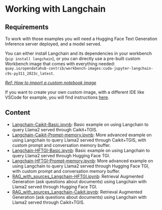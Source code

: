 # Working with Langchain

## Requirements

To work with those examples you will need a Hugging Face Text Generation Inference server deployed, and a model served.

You can either install Langchain and its dependencies in your workbench (`pip install langchain`), or you can directly use a pre-built custom Workbench image that comes with everything needed: `quay.io/opendatahub-contrib/workbench-images:cuda-jupyter-langchain-c9s-py311_2023c_latest`.

*[Ref: How to import a custom notebook image](https://access.redhat.com/documentation/en-us/red_hat_openshift_data_science/1/html/managing_users_and_user_resources/managing_notebook_servers#configuring-a-custom-notebook-image_user-mgmt)*

If you want to create your own custom image, with a different IDE like VSCode for example, you will find instructions [here](https://github.com/opendatahub-io-contrib/workbench-images#building-an-image).

## Content

- [Langchain-Caikit-Basic.ipynb](Langchain-Caikit-Basic.ipynb): Basic example on using Langchain to query Llama2 served through Caikit+TGIS.
- [Langchain-Caikit-Prompt-memory.ipynb](Langchain-Caikit-Prompt-memory.ipynb): More advanced example on using Langchain to query Llama2 served through Caikit+TGIS, with custom prompt and conversation memory buffer.
- [Langchain-HFTGI-Basic.ipynb](Langchain-HFTGI-Basic.ipynb): Basic example on using Langchain to query Llama2 served through Hugging Face TGI.
- [Langchain-HFTGI-Prompt-memory.ipynb](Langchain-HFTGI-Prompt-memory.ipynb): More advanced example on using Langchain to query Llama2 served through Hugging Face TGI, with custom prompt and conversation memory buffer.
- [RAG_with_sources_Langchain-HFTGI.ipynb](RAG_with_sources_Langchain-HFTGI.ipynb): Retrieval Augmented Generation (ask questions about documents) using Langchain with Llama2 served through Hugging Face TGI.
- [RAG_with_sources_Langchain-Caikit.ipynb](RAG_with_sources_Langchain-Caikit.ipynb): Retrieval Augmented Generation (ask questions about documents) using Langchain with Llama2 served through Caikit+TGIS.
